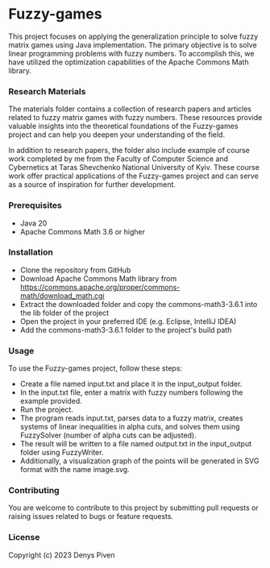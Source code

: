 # Fuzzy-games

This project focuses on applying the generalization principle to solve fuzzy matrix games using Java implementation. The primary objective is to solve linear programming problems with fuzzy numbers. To accomplish this, we have utilized the optimization capabilities of the Apache Commons Math library.

### Research Materials
The materials folder contains a collection of research papers and articles related to fuzzy matrix games with fuzzy numbers. These resources provide valuable insights into the theoretical foundations of the Fuzzy-games project and can help you deepen your understanding of the field.

In addition to research papers, the folder also include example of course work completed by me from the Faculty of Computer Science and Cybernetics at Taras Shevchenko National University of Kyiv. These course work offer practical applications of the Fuzzy-games project and can serve as a source of inspiration for further development.

### Prerequisites
- Java 20
- Apache Commons Math 3.6 or higher

### Installation

- Clone the repository from GitHub
- Download Apache Commons Math library from https://commons.apache.org/proper/commons-math/download_math.cgi
- Extract the downloaded folder and copy the commons-math3-3.6.1 into the lib folder of the project
- Open the project in your preferred IDE (e.g. Eclipse, IntelliJ IDEA)
- Add the commons-math3-3.6.1 folder to the project's build path

### Usage

To use the Fuzzy-games project, follow these steps:

- Create a file named input.txt and place it in the input_output folder.
- In the input.txt file, enter a matrix with fuzzy numbers following the example provided.
- Run the project.
- The program reads input.txt, parses data to a fuzzy matrix, creates systems of linear inequalities in alpha cuts, and solves them using FuzzySolver (number of alpha cuts can be adjusted).
- The result will be written to a file named output.txt in the input_output folder using FuzzyWriter.
- Additionally, a visualization graph of the points will be generated in SVG format with the name image.svg.

### Contributing
You are welcome to contribute to this project by submitting pull requests or raising issues related to bugs or feature requests.

### License
Copyright (c) 2023 Denys Piven